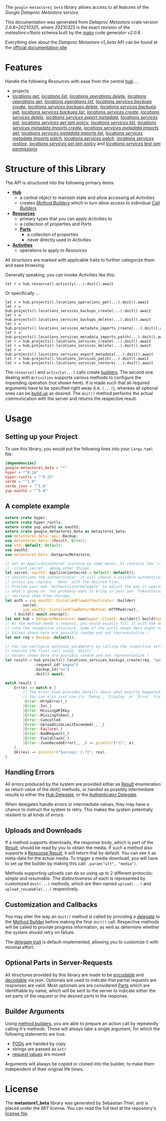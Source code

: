 <!---
DO NOT EDIT !
This file was generated automatically from 'src/mako/api/README.md.mako'
DO NOT EDIT !
-->
The `google-metastore1_beta` library allows access to all features of the *Google Dataproc Metastore* service.

This documentation was generated from *Dataproc Metastore* crate version *2.0.8+20210325*, where *20210325* is the exact revision of the *metastore:v1beta* schema built by the [mako](http://www.makotemplates.org/) code generator *v2.0.8*.

Everything else about the *Dataproc Metastore* *v1_beta* API can be found at the
[official documentation site](https://cloud.google.com/dataproc-metastore/docs).
# Features

Handle the following *Resources* with ease from the central [hub](https://docs.rs/google-metastore1_beta/2.0.8+20210325/google_metastore1_beta/DataprocMetastore) ... 

* projects
 * [*locations get*](https://docs.rs/google-metastore1_beta/2.0.8+20210325/google_metastore1_beta/api::ProjectLocationGetCall), [*locations list*](https://docs.rs/google-metastore1_beta/2.0.8+20210325/google_metastore1_beta/api::ProjectLocationListCall), [*locations operations delete*](https://docs.rs/google-metastore1_beta/2.0.8+20210325/google_metastore1_beta/api::ProjectLocationOperationDeleteCall), [*locations operations get*](https://docs.rs/google-metastore1_beta/2.0.8+20210325/google_metastore1_beta/api::ProjectLocationOperationGetCall), [*locations operations list*](https://docs.rs/google-metastore1_beta/2.0.8+20210325/google_metastore1_beta/api::ProjectLocationOperationListCall), [*locations services backups create*](https://docs.rs/google-metastore1_beta/2.0.8+20210325/google_metastore1_beta/api::ProjectLocationServiceBackupCreateCall), [*locations services backups delete*](https://docs.rs/google-metastore1_beta/2.0.8+20210325/google_metastore1_beta/api::ProjectLocationServiceBackupDeleteCall), [*locations services backups get*](https://docs.rs/google-metastore1_beta/2.0.8+20210325/google_metastore1_beta/api::ProjectLocationServiceBackupGetCall), [*locations services backups list*](https://docs.rs/google-metastore1_beta/2.0.8+20210325/google_metastore1_beta/api::ProjectLocationServiceBackupListCall), [*locations services create*](https://docs.rs/google-metastore1_beta/2.0.8+20210325/google_metastore1_beta/api::ProjectLocationServiceCreateCall), [*locations services delete*](https://docs.rs/google-metastore1_beta/2.0.8+20210325/google_metastore1_beta/api::ProjectLocationServiceDeleteCall), [*locations services export metadata*](https://docs.rs/google-metastore1_beta/2.0.8+20210325/google_metastore1_beta/api::ProjectLocationServiceExportMetadataCall), [*locations services get*](https://docs.rs/google-metastore1_beta/2.0.8+20210325/google_metastore1_beta/api::ProjectLocationServiceGetCall), [*locations services get iam policy*](https://docs.rs/google-metastore1_beta/2.0.8+20210325/google_metastore1_beta/api::ProjectLocationServiceGetIamPolicyCall), [*locations services list*](https://docs.rs/google-metastore1_beta/2.0.8+20210325/google_metastore1_beta/api::ProjectLocationServiceListCall), [*locations services metadata imports create*](https://docs.rs/google-metastore1_beta/2.0.8+20210325/google_metastore1_beta/api::ProjectLocationServiceMetadataImportCreateCall), [*locations services metadata imports get*](https://docs.rs/google-metastore1_beta/2.0.8+20210325/google_metastore1_beta/api::ProjectLocationServiceMetadataImportGetCall), [*locations services metadata imports list*](https://docs.rs/google-metastore1_beta/2.0.8+20210325/google_metastore1_beta/api::ProjectLocationServiceMetadataImportListCall), [*locations services metadata imports patch*](https://docs.rs/google-metastore1_beta/2.0.8+20210325/google_metastore1_beta/api::ProjectLocationServiceMetadataImportPatchCall), [*locations services patch*](https://docs.rs/google-metastore1_beta/2.0.8+20210325/google_metastore1_beta/api::ProjectLocationServicePatchCall), [*locations services restore*](https://docs.rs/google-metastore1_beta/2.0.8+20210325/google_metastore1_beta/api::ProjectLocationServiceRestoreCall), [*locations services set iam policy*](https://docs.rs/google-metastore1_beta/2.0.8+20210325/google_metastore1_beta/api::ProjectLocationServiceSetIamPolicyCall) and [*locations services test iam permissions*](https://docs.rs/google-metastore1_beta/2.0.8+20210325/google_metastore1_beta/api::ProjectLocationServiceTestIamPermissionCall)




# Structure of this Library

The API is structured into the following primary items:

* **[Hub](https://docs.rs/google-metastore1_beta/2.0.8+20210325/google_metastore1_beta/DataprocMetastore)**
    * a central object to maintain state and allow accessing all *Activities*
    * creates [*Method Builders*](https://docs.rs/google-metastore1_beta/2.0.8+20210325/google_metastore1_beta/client::MethodsBuilder) which in turn
      allow access to individual [*Call Builders*](https://docs.rs/google-metastore1_beta/2.0.8+20210325/google_metastore1_beta/client::CallBuilder)
* **[Resources](https://docs.rs/google-metastore1_beta/2.0.8+20210325/google_metastore1_beta/client::Resource)**
    * primary types that you can apply *Activities* to
    * a collection of properties and *Parts*
    * **[Parts](https://docs.rs/google-metastore1_beta/2.0.8+20210325/google_metastore1_beta/client::Part)**
        * a collection of properties
        * never directly used in *Activities*
* **[Activities](https://docs.rs/google-metastore1_beta/2.0.8+20210325/google_metastore1_beta/client::CallBuilder)**
    * operations to apply to *Resources*

All *structures* are marked with applicable traits to further categorize them and ease browsing.

Generally speaking, you can invoke *Activities* like this:

```Rust,ignore
let r = hub.resource().activity(...).doit().await
```

Or specifically ...

```ignore
let r = hub.projects().locations_operations_get(...).doit().await
let r = hub.projects().locations_services_backups_create(...).doit().await
let r = hub.projects().locations_services_backups_delete(...).doit().await
let r = hub.projects().locations_services_metadata_imports_create(...).doit().await
let r = hub.projects().locations_services_metadata_imports_patch(...).doit().await
let r = hub.projects().locations_services_create(...).doit().await
let r = hub.projects().locations_services_delete(...).doit().await
let r = hub.projects().locations_services_export_metadata(...).doit().await
let r = hub.projects().locations_services_patch(...).doit().await
let r = hub.projects().locations_services_restore(...).doit().await
```

The `resource()` and `activity(...)` calls create [builders][builder-pattern]. The second one dealing with `Activities` 
supports various methods to configure the impending operation (not shown here). It is made such that all required arguments have to be 
specified right away (i.e. `(...)`), whereas all optional ones can be [build up][builder-pattern] as desired.
The `doit()` method performs the actual communication with the server and returns the respective result.

# Usage

## Setting up your Project

To use this library, you would put the following lines into your `Cargo.toml` file:

```toml
[dependencies]
google-metastore1_beta = "*"
hyper = "^0.14"
hyper-rustls = "^0.22"
serde = "^1.0"
serde_json = "^1.0"
yup-oauth2 = "^5.0"
```

## A complete example

```Rust
extern crate hyper;
extern crate hyper_rustls;
extern crate yup_oauth2 as oauth2;
extern crate google_metastore1_beta as metastore1_beta;
use metastore1_beta::api::Backup;
use metastore1_beta::{Result, Error};
use std::default::Default;
use oauth2;
use metastore1_beta::DataprocMetastore;

// Get an ApplicationSecret instance by some means. It contains the `client_id` and 
// `client_secret`, among other things.
let secret: oauth2::ApplicationSecret = Default::default();
// Instantiate the authenticator. It will choose a suitable authentication flow for you, 
// unless you replace  `None` with the desired Flow.
// Provide your own `AuthenticatorDelegate` to adjust the way it operates and get feedback about 
// what's going on. You probably want to bring in your own `TokenStorage` to persist tokens and
// retrieve them from storage.
let auth = yup_oauth2::InstalledFlowAuthenticator::builder(
        secret,
        yup_oauth2::InstalledFlowReturnMethod::HTTPRedirect,
    ).build().await.unwrap();
let mut hub = DataprocMetastore::new(hyper::Client::builder().build(hyper_rustls::HttpsConnector::with_native_roots()), auth);
// As the method needs a request, you would usually fill it with the desired information
// into the respective structure. Some of the parts shown here might not be applicable !
// Values shown here are possibly random and not representative !
let mut req = Backup::default();

// You can configure optional parameters by calling the respective setters at will, and
// execute the final call using `doit()`.
// Values shown here are possibly random and not representative !
let result = hub.projects().locations_services_backups_create(req, "parent")
             .request_id("magna")
             .backup_id("no")
             .doit().await;

match result {
    Err(e) => match e {
        // The Error enum provides details about what exactly happened.
        // You can also just use its `Debug`, `Display` or `Error` traits
         Error::HttpError(_)
        |Error::Io(_)
        |Error::MissingAPIKey
        |Error::MissingToken(_)
        |Error::Cancelled
        |Error::UploadSizeLimitExceeded(_, _)
        |Error::Failure(_)
        |Error::BadRequest(_)
        |Error::FieldClash(_)
        |Error::JsonDecodeError(_, _) => println!("{}", e),
    },
    Ok(res) => println!("Success: {:?}", res),
}

```
## Handling Errors

All errors produced by the system are provided either as [Result](https://docs.rs/google-metastore1_beta/2.0.8+20210325/google_metastore1_beta/client::Result) enumeration as return value of
the doit() methods, or handed as possibly intermediate results to either the 
[Hub Delegate](https://docs.rs/google-metastore1_beta/2.0.8+20210325/google_metastore1_beta/client::Delegate), or the [Authenticator Delegate](https://docs.rs/yup-oauth2/*/yup_oauth2/trait.AuthenticatorDelegate.html).

When delegates handle errors or intermediate values, they may have a chance to instruct the system to retry. This 
makes the system potentially resilient to all kinds of errors.

## Uploads and Downloads
If a method supports downloads, the response body, which is part of the [Result](https://docs.rs/google-metastore1_beta/2.0.8+20210325/google_metastore1_beta/client::Result), should be
read by you to obtain the media.
If such a method also supports a [Response Result](https://docs.rs/google-metastore1_beta/2.0.8+20210325/google_metastore1_beta/client::ResponseResult), it will return that by default.
You can see it as meta-data for the actual media. To trigger a media download, you will have to set up the builder by making
this call: `.param("alt", "media")`.

Methods supporting uploads can do so using up to 2 different protocols: 
*simple* and *resumable*. The distinctiveness of each is represented by customized 
`doit(...)` methods, which are then named `upload(...)` and `upload_resumable(...)` respectively.

## Customization and Callbacks

You may alter the way an `doit()` method is called by providing a [delegate](https://docs.rs/google-metastore1_beta/2.0.8+20210325/google_metastore1_beta/client::Delegate) to the 
[Method Builder](https://docs.rs/google-metastore1_beta/2.0.8+20210325/google_metastore1_beta/client::CallBuilder) before making the final `doit()` call. 
Respective methods will be called to provide progress information, as well as determine whether the system should 
retry on failure.

The [delegate trait](https://docs.rs/google-metastore1_beta/2.0.8+20210325/google_metastore1_beta/client::Delegate) is default-implemented, allowing you to customize it with minimal effort.

## Optional Parts in Server-Requests

All structures provided by this library are made to be [encodable](https://docs.rs/google-metastore1_beta/2.0.8+20210325/google_metastore1_beta/client::RequestValue) and 
[decodable](https://docs.rs/google-metastore1_beta/2.0.8+20210325/google_metastore1_beta/client::ResponseResult) via *json*. Optionals are used to indicate that partial requests are responses 
are valid.
Most optionals are are considered [Parts](https://docs.rs/google-metastore1_beta/2.0.8+20210325/google_metastore1_beta/client::Part) which are identifiable by name, which will be sent to 
the server to indicate either the set parts of the request or the desired parts in the response.

## Builder Arguments

Using [method builders](https://docs.rs/google-metastore1_beta/2.0.8+20210325/google_metastore1_beta/client::CallBuilder), you are able to prepare an action call by repeatedly calling it's methods.
These will always take a single argument, for which the following statements are true.

* [PODs][wiki-pod] are handed by copy
* strings are passed as `&str`
* [request values](https://docs.rs/google-metastore1_beta/2.0.8+20210325/google_metastore1_beta/client::RequestValue) are moved

Arguments will always be copied or cloned into the builder, to make them independent of their original life times.

[wiki-pod]: http://en.wikipedia.org/wiki/Plain_old_data_structure
[builder-pattern]: http://en.wikipedia.org/wiki/Builder_pattern
[google-go-api]: https://github.com/google/google-api-go-client

# License
The **metastore1_beta** library was generated by Sebastian Thiel, and is placed 
under the *MIT* license.
You can read the full text at the repository's [license file][repo-license].

[repo-license]: https://github.com/Byron/google-apis-rsblob/main/LICENSE.md
